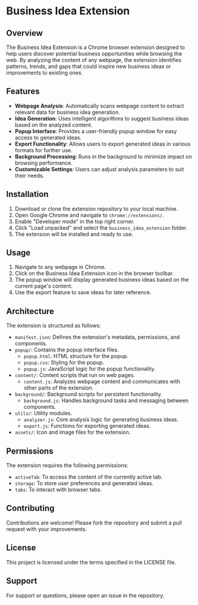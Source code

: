 # Business Idea Extension

## Overview

The Business Idea Extension is a Chrome browser extension designed to help users discover potential business opportunities while browsing the web. By analyzing the content of any webpage, the extension identifies patterns, trends, and gaps that could inspire new business ideas or improvements to existing ones.

## Features

- **Webpage Analysis**: Automatically scans webpage content to extract relevant data for business idea generation.
- **Idea Generation**: Uses intelligent algorithms to suggest business ideas based on the analyzed content.
- **Popup Interface**: Provides a user-friendly popup window for easy access to generated ideas.
- **Export Functionality**: Allows users to export generated ideas in various formats for further use.
- **Background Processing**: Runs in the background to minimize impact on browsing performance.
- **Customizable Settings**: Users can adjust analysis parameters to suit their needs.

## Installation

1. Download or clone the extension repository to your local machine.
2. Open Google Chrome and navigate to `chrome://extensions/`.
3. Enable "Developer mode" in the top right corner.
4. Click "Load unpacked" and select the `business_idea_extension` folder.
5. The extension will be installed and ready to use.

## Usage

1. Navigate to any webpage in Chrome.
2. Click on the Business Idea Extension icon in the browser toolbar.
3. The popup window will display generated business ideas based on the current page's content.
4. Use the export feature to save ideas for later reference.

## Architecture

The extension is structured as follows:

- `manifest.json`: Defines the extension's metadata, permissions, and components.
- `popup/`: Contains the popup interface files.
  - `popup.html`: HTML structure for the popup.
  - `popup.css`: Styling for the popup.
  - `popup.js`: JavaScript logic for the popup functionality.
- `content/`: Content scripts that run on web pages.
  - `content.js`: Analyzes webpage content and communicates with other parts of the extension.
- `background/`: Background scripts for persistent functionality.
  - `background.js`: Handles background tasks and messaging between components.
- `utils/`: Utility modules.
  - `analyzer.js`: Core analysis logic for generating business ideas.
  - `export.js`: Functions for exporting generated ideas.
- `assets/`: Icon and image files for the extension.

## Permissions

The extension requires the following permissions:

- `activeTab`: To access the content of the currently active tab.
- `storage`: To store user preferences and generated ideas.
- `tabs`: To interact with browser tabs.

## Contributing

Contributions are welcome! Please fork the repository and submit a pull request with your improvements.

## License

This project is licensed under the terms specified in the LICENSE file.

## Support

For support or questions, please open an issue in the repository.
